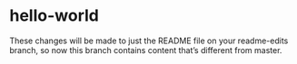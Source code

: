 # hello-world

These changes will be made to just the README file on your readme-edits branch, so now this branch contains content that’s different from master.